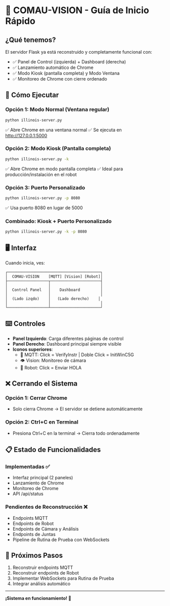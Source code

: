 # 🚀 COMAU-VISION - Guía de Inicio Rápido

## ¿Qué tenemos?

El servidor Flask ya está reconstruido y completamente funcional con:
- ✅ Panel de Control (izquierda) + Dashboard (derecha)
- ✅ Lanzamiento automático de Chrome
- ✅ Modo Kiosk (pantalla completa) y Modo Ventana
- ✅ Monitoreo de Chrome con cierre ordenado

## 🎯 Cómo Ejecutar

### **Opción 1: Modo Normal (Ventana regular)**
```bash
python illinois-server.py
```
✅ Abre Chrome en una ventana normal
✅ Se ejecuta en http://127.0.0.1:5000

### **Opción 2: Modo Kiosk (Pantalla completa)**
```bash
python illinois-server.py -k
```
✅ Abre Chrome en modo pantalla completa
✅ Ideal para producción/instalación en el robot

### **Opción 3: Puerto Personalizado**
```bash
python illinois-server.py -p 8080
```
✅ Usa puerto 8080 en lugar de 5000

### **Combinado: Kiosk + Puerto Personalizado**
```bash
python illinois-server.py -k -p 8080
```

## 🖥️ Interfaz

Cuando inicia, ves:

```
┌─────────────────────────────────────────┐
│  COMAU-VISION    [MQTT] [Vision] [Robot]│
├──────────────────┬──────────────────────┤
│                  │                      │
│  Control Panel   │    Dashboard         │
│                  │                      │
│  (Lado izqdo)    │   (Lado derecho)    │
│                  │                      │
└──────────────────┴──────────────────────┘
```

## ⌨️ Controles

- **Panel Izquierdo**: Carga diferentes páginas de control
- **Panel Derecho**: Dashboard principal siempre visible
- **Iconos superiores**:
  - 🔌 MQTT: Click = VerifyInstr | Doble Click = InitWinC5G
  - 👁️ Vision: Monitoreo de cámara
  - 🤖 Robot: Click = Enviar HOLA

## ❌ Cerrando el Sistema

### Opción 1: Cerrar Chrome
- Solo cierra Chrome → El servidor se detiene automáticamente

### Opción 2: Ctrl+C en Terminal
- Presiona Ctrl+C en la terminal → Cierra todo ordenadamente

## 📋 Estado de Funcionalidades

### Implementadas ✅
- Interfaz principal (2 paneles)
- Lanzamiento de Chrome
- Monitoreo de Chrome
- API /api/status

### Pendientes de Reconstrucción ❌
- Endpoints MQTT
- Endpoints de Robot
- Endpoints de Cámara y Análisis
- Endpoints de Juntas
- Pipeline de Rutina de Prueba con WebSockets

## 🔄 Próximos Pasos

1. Reconstruir endpoints MQTT
2. Reconstruir endpoints de Robot
3. Implementar WebSockets para Rutina de Prueba
4. Integrar análisis automático

---

**¡Sistema en funcionamiento! 🎉**
